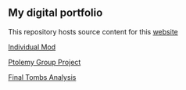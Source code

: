 ## My digital portfolio

This repository hosts source content for this [website](https://ssullivan18.github.io/portfolio/)

[Individual Mod](https://github.com/ssullivan18/portfolio/blob/master/individual%20Mod.ipynb) 

[Ptolemy Group Project](https://github.com/ssullivan18/portfolio/blob/master/ptolemy.ipynb)

[Final Tombs Analysis](https://github.com/ssullivan18/portfolio/blob/master/lycia-tombs-final-project.ipynb)
